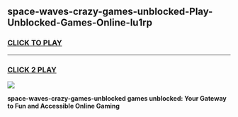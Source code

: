 
## space-waves-crazy-games-unblocked-Play-Unblocked-Games-Online-lu1rp
<h3>
<a href="https://premium76.site?title=space-waves-crazy-games-unblocked&ref=25A">CLICK TO PLAY</a></h3>
<hr>

<h3>
<a href="https://premium76.site?title=space-waves-crazy-games-unblocked&ref=25A">CLICK 2 PLAY</a>
  
</h3>

<a href="https://premium76.site?title=space-waves-crazy-games-unblocked&ref=25A"><img src="https://clearcache.store/games.png"></a>


**space-waves-crazy-games-unblocked games unblocked: Your Gateway to Fun and Accessible Online Gaming**
